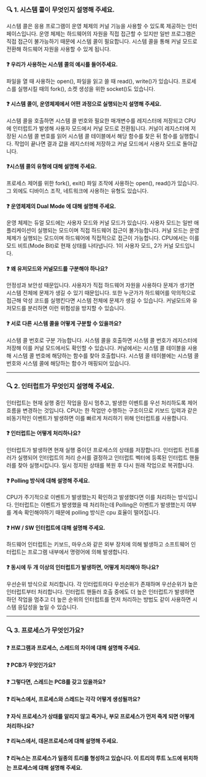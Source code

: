 ### 🔍 1. 시스템 콜이 무엇인지 설명해 주세요.
시스템 콜은 응용 프로그램이 운영 체제의 커널 기능을 사용할 수 있도록 제공하는 인터페이스입니다. 
운영 체제는 하드웨어의 자원을 직접 접근할 수 있지만 일반 프로그램은 직접 접근이 불가능하기 때문에 시스템 콜이 필요합니다.
시스템 콜을 통해 커널 모드로 전환해 하드웨어 자원을 사용할 수 있게 됩니다.

#### ❓ 우리가 사용하는 시스템 콜의 예시를 들어주세요.
파일을 열 때 사용하는 open(), 파일을 읽고 쓸 때 read(), write()가 있습니다. 프로세스를 실행시킬 때의 fork(), 
소켓 생성을 위한 socket()도 있습니다.

#### ❓ 시스템 콜이, 운영체제에서 어떤 과정으로 실행되는지 설명해 주세요.
시스템 콜을 호출하면 시스템 콜 번호와 필요한 매개변수를 레지스터에 저장되고 CPU에 인터럽트가 발생해
사용자 모드에서 커널 모드로 전환됩니다. 커널이 레지스터에 저장된 시스템 콜 번호를 읽어 시스템 콜 테이블에서
해당 함수를 찾은 뒤 함수를 실행합니다. 작업이 끝나면 결과 값을 레지스터에 저장하고 커널 모드에서 사용자 모드로 돌아갑니다.

#### ❓시스템 콜의 유형에 대해 설명해 주세요.
프로세스 제어를 위한 fork(), exit() 파일 조작에 사용하는 open(), read()가 있습니다.
그 외에도 디바이스 조작, 네트워크에 사용하는 유형도 있습니다.

#### ❓ 운영체제의 Dual Mode 에 대해 설명해 주세요.
운영 체제는 듀얼 모드에는 사용자 모드와 커널 모드가 있습니다. 사용자 모드는 일반 애플리케이션이 실행되는 모드이며
직접 하드웨어 접근이 불가능합니다. 커널 모드는 운영체제가 실행되는 모드이며 하드웨어에 직접적으로 접근이 가능합니다.
CPU에서는 이를 모드 비트(Mode Bit)로 현재 상태를 나타냅니다.
1이 사용자 모드, 2가 커널 모드입니다.

#### ❓ 왜 유저모드와 커널모드를 구분해야 하나요?
안정성과 보안성 때문입니다. 사용자가 직접 하드웨어 자원을 사용하다 문제가 생기면 시스템 전체에 문제가 생길 수 있기 때문입니다.
또한 누군가가 하드웨어를 악의적으로 접근해 악성 코드를 실행킨다면 시스템 전체에 문제가 생길 수 있습니다. 커널모드와 유저모드를 분리하면
이런 위험성을 방지할 수 있습니다.

#### ❓ 서로 다른 시스템 콜을 어떻게 구분할 수 있을까요?
시스템 콜 번호로 구분 가능합니다. 시스템 콜을 호출하면 시스템 콜 번호가 레지스터에 저장해 이를 커널 모드에서도 
확인할 수 있습니다. 커널에서는 시스템 콜 테이블을 사용해 시스템 콜 번호에 해당하는 함수를 찾아 호출합니다. 시스템 콜 테이블에는
시스템 콜 번호와 시스템 콜에 해당하는 함수가 매핑되어 있습니다.

---

### 🔍 2. 인터럽트가 무엇인지 설명해 주세요.
인터럽트는 현재 실행 중인 작업을 잠시 멈추고, 발생한 이벤트를 우선 처리하도록 제어 흐름을 변경하는 것입니다.
CPU는 한 작업만 수행하는 구조이므로 키보드 입력과 같은 비동기적인 이벤트가 발생하면 이를 빠르게 처리하기 위해 인터럽트를 사용합니다.

#### ❓ 인터럽트는 어떻게 처리하나요?
인터럽트가 발생하면 현재 실행 중이던 프로세스의 상태를 저장합니다. 인터럽트 컨트롤러가 실행되어 인터럽트의 처리 순서를 결정하고 
인터럽트 벡터에 등록된 인터럽트 핸들러를 찾아 실행시킵니다. 일시 정지된 상태를 복원 후 다시 원래 작업으로 복귀합니다.

#### ❓ Polling 방식에 대해 설명해 주세요.
CPU가 주기적으로 이벤트가 발생했는지 확인하고 발생했다면 이를 처리하는 방식입니다. 인터럽트는 이벤트가 발생했을 때 처리하는데 Polling은 
이벤트가 발생했는지 여부를 계속 확인해야하기 때문에 polling 방식은 cpu 효율이 떨어집니다.

#### ❓ HW / SW 인터럽트에 대해 설명해 주세요.
하드웨어 인터럽트는 키보드, 마우스와 같은 외부 장치에 의해 발생하고 소프트웨어 인터럽트는 프로그램 내부에서 명령어에 의해 발생합니다.

#### ❓ 동시에 두 개 이상의 인터럽트가 발생하면, 어떻게 처리해야 하나요?
우선순위 방식으로 처리합니다. 각 인터럽트마다 우선순위가 존재하며 우선순위가 높은 인터럽트부터 처리합니다.
인터럽트 핸들러 호출 중에도 더 높은 인터럽트가 발생하면 하던 작업을 멈추고 더 높은 순위의 인터럽트를 먼저 처리하는
방법도 같이 사용하면 시스템 응답성을 높일 수 있습니다.

---

### 🔍 3. 프로세스가 무엇인가요?
#### ❓ 프로그램과 프로세스, 스레드의 차이에 대해 설명해 주세요.
#### ❓ PCB가 무엇인가요?
#### ❓ 그렇다면, 스레드는 PCB를 갖고 있을까요?
#### ❓ 리눅스에서, 프로세스와 스레드는 각각 어떻게 생성될까요?
#### ❓ 자식 프로세스가 상태를 알리지 않고 죽거나, 부모 프로세스가 먼저 죽게 되면 어떻게 처리하나요?
#### ❓ 리눅스에서, 데몬프로세스에 대해 설명해 주세요.
#### ❓ 리눅스는 프로세스가 일종의 트리를 형성하고 있습니다. 이 트리의 루트 노드에 위치하는 프로세스에 대해 설명해 주세요.
